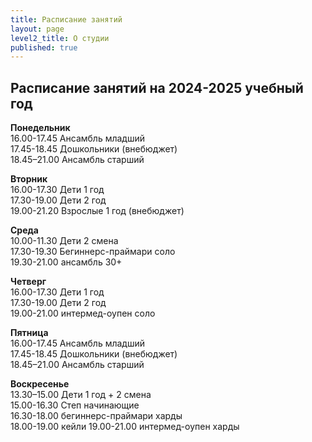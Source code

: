 ```yaml
---
title: Расписание занятий
layout: page
level2_title: О студии
published: true
---
```


## Расписание занятий на 2024-2025 учебный год

**Понедельник**  
16.00-17.45 Ансамбль младший    
17.45-18.45 Дошкольники (внебюджет)    
18.45–21.00 Ансамбль старший    

**Вторник**    
16.00-17.30 Дети 1 год    
17.30-19.00 Дети 2 год  
19.00-21.20 Взрослые 1 год (внебюджет) 

**Среда**  
10.00-11.30 Дети 2 смена   
17.30-19.30 Бегиннерс-праймари соло  
19.30-21.00 ансамбль 30+   
  
**Четверг**  
16.00-17.30 Дети 1 год    
17.30-19.00 Дети 2 год          
19.00-21.00 интермед-оупен соло  

**Пятница**  
16.00-17.45 Ансамбль младший    
17.45-18.45 Дошкольники (внебюджет)    
18.45–21.00 Ансамбль старший     


**Воскресенье**   
13.30–15.00 Дети 1 год + 2 смена   
15.00-16.30 Степ начинающие  
16.30-18.00 бегиннерс-праймари харды   
18.00-19.00 кейли
19.00-21.00 интермед-оупен харды
